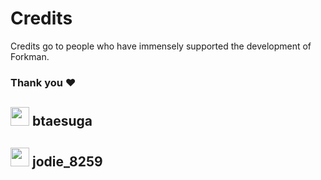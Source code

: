 # Credits

Credits go to people who have immensely supported the development of Forkman.

### Thank you ❤️

## <div class="heading"><img src="https://cdn.discordapp.com/avatars/775418953723805717/04ecfbdec07da75cd077587befe74f09.png" width="30" height="30" class="rounded-corners">&nbsp;btaesuga</div>

## <div class="heading"><img src="https://cdn.discordapp.com/avatars/300548556874579969/1b401381416d0754f1611ffef4616b85.png" width="30" height="30" class="rounded-corners">&nbsp;jodie_8259</div>
